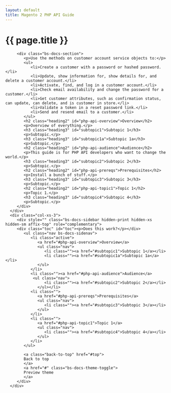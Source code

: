 ```yaml
---
layout: default
title: Magento 2 PHP API Guide
---
```


<body>
<body>
<div class="container bs-docs-container">
   <div class="row">
   <div id="toc"></div>
    <div class="jumbotron">
            <h1 class="heading1" id="php-api-services">{{ page.title }}</h1>
         </div>
      <div class="col-xs-9" role="main">
        
         <div class="bs-docs-section">
            <p>Use the methods on customer account service objects to:</p>
            <ul>
               <li>Create a customer with a password or hashed password.</li>
               <li>Update, show information for, show details for, and delete a customer account.</li>
               <li>Activate, find, and log in a customer account.</li>
               <li>Check email availability and change the password for a customer.</li>
               <li>Get customer attributes, such as confirmation status, can update, can delete, and is customer in store.</li>
               <li>Validate a token in a reset password link.</li>
               <li>Send and resend email to a customer.</li>
            </ul>
            <h2 class="heading2" id="php-api-overview">Overview</h2>
            <p>Overview of everything.</p>
            <h3 class="heading3" id="subtopic1">Subtopic 1</h3>
            <p>Subtopic.</p>
            <h3 class="heading3" id="subtopic1a">Subtopic 1a</h3>
            <p>Subtopic.</p>
            <h2 class="heading2" id="php-api-audience">Audience</h2>
            <p>This guide is for PHP API developers who want to change the world.</p>
            <h3 class="heading3" id="subtopic2">Subtopic 2</h3>
            <p>Subtopic.</p>
            <h2 class="heading2" id="php-api-prereqs">Prerequisites</h2>
            <p>Install a bunch of stuff.</p>
            <h3 class="heading3" id="subtopic3">Subtopic 3</h3>
            <p>Subtopic.</p>
            <h2 class="heading2" id="php-api-topic1">Topic 1</h2>
            <p>Topic 1.</p>
            <h3 class="heading3" id="subtopic4">Subtopic 4</h3>
            <p>Subtopic.</p>
         </div>
      </div>
      <div class="col-xs-3">
         <div style="" class="bs-docs-sidebar hidden-print hidden-xs hidden-sm affix-top" role="complementary">
         <div class="toc" id="toc"><p>Does this work?</p></div>
            <ul class="nav bs-docs-sidenav">
               <li class="active">
                  <a href="#php-api-overview">Overview</a>
                  <ul class="nav">
                     <li class=""><a href="#subtopic1">Subtopic 1</a></li>
                     <li class=""><a href="#subtopic1a">Subtopic 1a</a></li>
                  </ul>
               </li>
               <li class=""><a href="#php-api-audience">Audience</a>
                <ul class="nav">
                     <li class=""><a href="#subtopic2">Subtopic 2</a></li>
                  </ul></li>
               <li class="">
                  <a href="#php-api-prereqs">Prerequisites</a>
                  <ul class="nav">
                     <li class=""><a href="#subtopic3">Subtopic 3</a></li>
                  </ul>
               </li>
               <li class="">
                  <a href="#php-api-topic1">Topic 1</a>
                  <ul class="nav">
                     <li class=""><a href="#subtopic4">Subtopic 4</a></li>
                  </ul>
               </li>
            </ul>

            <a class="back-to-top" href="#top">
            Back to top
            </a>
            <a href="#" class="bs-docs-theme-toggle">
            Preview theme
            </a>
         </div>
      </div>

   </div>
</div>
<script type="text/javascript">
$('#toc').toc();
</script>
</body>





